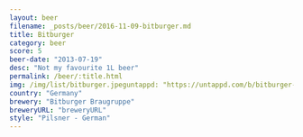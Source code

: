 ```yaml
---
layout: beer
filename: _posts/beer/2016-11-09-bitburger.md
title: Bitburger
category: beer
score: 5
beer-date: "2013-07-19"
desc: "Not my favourite 1L beer"
permalink: /beer/:title.html
img: /img/list/bitburger.jpeguntappd: "https://untappd.com/b/bitburger-braugruppe-bitburger-premium-pils--premium-beer/17252"
country: "Germany"
brewery: "Bitburger Braugruppe"
breweryURL: "breweryURL"
style: "Pilsner - German"
---
```

